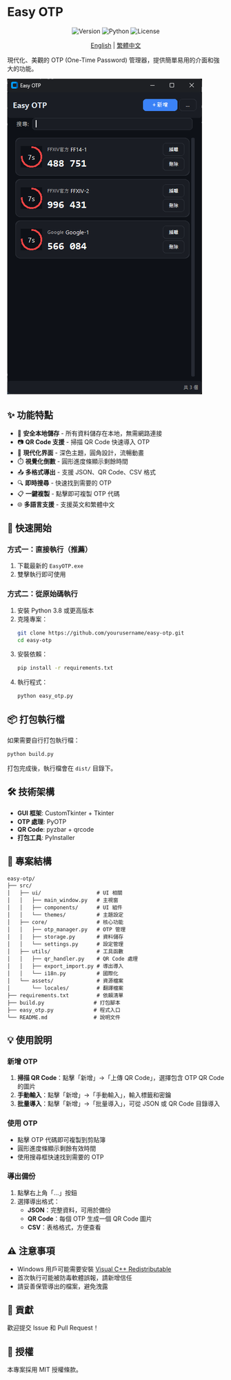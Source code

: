 # Easy OTP

<p align="center">
  <img src="https://img.shields.io/badge/version-2.1.3-blue.svg" alt="Version">
  <img src="https://img.shields.io/badge/python-3.8+-green.svg" alt="Python">
  <img src="https://img.shields.io/badge/license-MIT-orange.svg" alt="License">
</p>

<p align="center">
  <a href="./README.md">English</a> | <a href="./README.zh-TW.md">繁體中文</a>
</p>

現代化、美觀的 OTP (One-Time Password) 管理器，提供簡單易用的介面和強大的功能。

![demo](demo.png)

## ✨ 功能特點

- 🔐 **安全本地儲存** - 所有資料儲存在本地，無需網路連接
- 📷 **QR Code 支援** - 掃描 QR Code 快速導入 OTP
- 🎨 **現代化界面** - 深色主題，圓角設計，流暢動畫
- ⏱️ **視覺化倒數** - 圓形進度條顯示剩餘時間
- 📤 **多格式導出** - 支援 JSON、QR Code、CSV 格式
- 🔍 **即時搜尋** - 快速找到需要的 OTP
- 📋 **一鍵複製** - 點擊即可複製 OTP 代碼
- 🌐 **多語言支援** - 支援英文和繁體中文

## 🚀 快速開始

### 方式一：直接執行（推薦）

1. 下載最新的 `EasyOTP.exe`
2. 雙擊執行即可使用

### 方式二：從原始碼執行

1. 安裝 Python 3.8 或更高版本
2. 克隆專案：
   ```bash
   git clone https://github.com/yourusername/easy-otp.git
   cd easy-otp
   ```
3. 安裝依賴：
   ```bash
   pip install -r requirements.txt
   ```
4. 執行程式：
   ```bash
   python easy_otp.py
   ```

## 📦 打包執行檔

如果需要自行打包執行檔：

```bash
python build.py
```

打包完成後，執行檔會在 `dist/` 目錄下。

## 🛠️ 技術架構

- **GUI 框架**: CustomTkinter + Tkinter
- **OTP 處理**: PyOTP
- **QR Code**: pyzbar + qrcode
- **打包工具**: PyInstaller

## 📂 專案結構

```
easy-otp/
├── src/
│   ├── ui/                  # UI 相關
│   │   ├── main_window.py   # 主視窗
│   │   ├── components/      # UI 組件
│   │   └── themes/          # 主題設定
│   ├── core/                # 核心功能
│   │   ├── otp_manager.py   # OTP 管理
│   │   ├── storage.py       # 資料儲存
│   │   └── settings.py      # 設定管理
│   ├── utils/               # 工具函數
│   │   ├── qr_handler.py    # QR Code 處理
│   │   ├── export_import.py # 導出導入
│   │   └── i18n.py          # 國際化
│   └── assets/              # 資源檔案
│       └── locales/         # 翻譯檔案
├── requirements.txt         # 依賴清單
├── build.py                # 打包腳本
├── easy_otp.py             # 程式入口
└── README.md               # 說明文件
```

## 💡 使用說明

### 新增 OTP

1. **掃描 QR Code**：點擊「新增」→「上傳 QR Code」，選擇包含 OTP QR Code 的圖片
2. **手動輸入**：點擊「新增」→「手動輸入」，輸入標籤和密鑰
3. **批量導入**：點擊「新增」→「批量導入」，可從 JSON 或 QR Code 目錄導入

### 使用 OTP

- 點擊 OTP 代碼即可複製到剪貼簿
- 圓形進度條顯示剩餘有效時間
- 使用搜尋框快速找到需要的 OTP

### 導出備份

1. 點擊右上角「...」按鈕
2. 選擇導出格式：
   - **JSON**：完整資料，可用於備份
   - **QR Code**：每個 OTP 生成一個 QR Code 圖片
   - **CSV**：表格格式，方便查看

## ⚠️ 注意事項

- Windows 用戶可能需要安裝 [Visual C++ Redistributable](https://learn.microsoft.com/zh-tw/cpp/windows/latest-supported-vc-redist?view=msvc-170)
- 首次執行可能被防毒軟體誤報，請新增信任
- 請妥善保管導出的檔案，避免洩露

## 🤝 貢獻

歡迎提交 Issue 和 Pull Request！

## 📄 授權

本專案採用 MIT 授權條款。